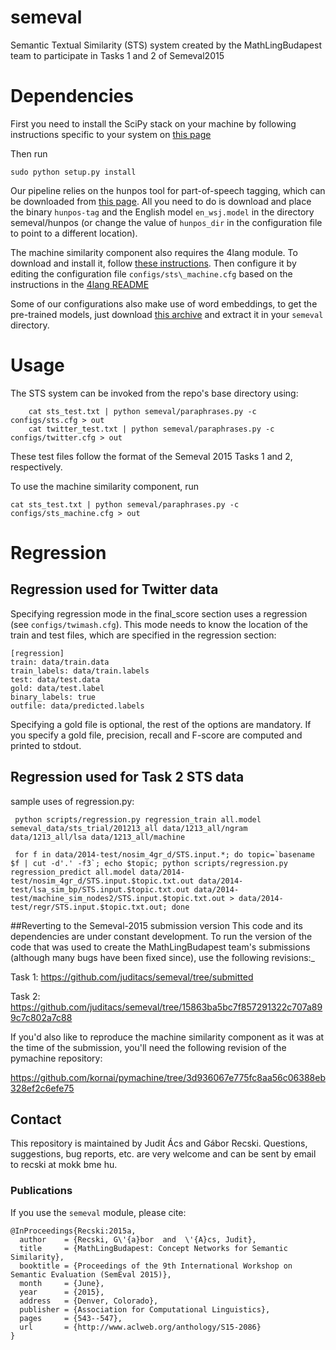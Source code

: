 semeval
=======

Semantic Textual Similarity (STS) system created by the MathLingBudapest team to participate in Tasks 1 and 2 of Semeval2015




# Dependencies
First you need to install the SciPy stack on your machine by following instructions specific to your system on [this page](http://www.scipy.org/install.html)

Then run
```
sudo python setup.py install
```

Our pipeline relies on the hunpos tool for part-of-speech tagging, which can be downloaded from [this page](https://code.google.com/p/hunpos/downloads/list). All you need to do is download and place the binary `hunpos-tag` and the English model `en_wsj.model` in the directory semeval/hunpos (or change the value of `hunpos_dir` in the configuration file to point to a different location).

The machine similarity component also requires the 4lang module. To download and install it, follow [these instructions](https://github.com/kornai/4lang/blob/master/README.md). Then configure it by editing the configuration file `configs/sts\_machine.cfg` based on the instructions in the [4lang README](https://github.com/kornai/4lang/blob/master/README.md#the-config-file)

Some of our configurations also make use of word embeddings, to get the pre-trained models, just download [this archive](http://people.mokk.bme.hu/~recski/4lang/embeddings.tgz) and extract it in your `semeval` directory.

# Usage

The STS system can be invoked from the repo's base directory using:

```
    cat sts_test.txt | python semeval/paraphrases.py -c configs/sts.cfg > out
    cat twitter_test.txt | python semeval/paraphrases.py -c configs/twitter.cfg > out
```

These test files follow the format of the Semeval 2015 Tasks 1 and 2, respectively.

To use the machine similarity component, run

```
cat sts_test.txt | python semeval/paraphrases.py -c configs/sts_machine.cfg > out
```


# Regression

## Regression used for Twitter data

Specifying regression mode in the final\_score section uses a regression (see `configs/twimash.cfg`).
This mode needs to know the location of the train and test files, which are specified in the regression section:

    [regression]
    train: data/train.data
    train_labels: data/train.labels
    test: data/test.data
    gold: data/test.label
    binary_labels: true
    outfile: data/predicted.labels

Specifying a gold file is optional, the rest of the options are mandatory.
If you specify a gold file, precision, recall and F-score are computed and printed to stdout.


## Regression used for Task 2 STS data

sample uses of regression.py:

     python scripts/regression.py regression_train all.model semeval_data/sts_trial/201213_all data/1213_all/ngram data/1213_all/lsa data/1213_all/machine

     for f in data/2014-test/nosim_4gr_d/STS.input.*; do topic=`basename $f | cut -d'.' -f3`; echo $topic; python scripts/regression.py regression_predict all.model data/2014-test/nosim_4gr_d/STS.input.$topic.txt.out data/2014-test/lsa_sim_bp/STS.input.$topic.txt.out data/2014-test/machine_sim_nodes2/STS.input.$topic.txt.out > data/2014-test/regr/STS.input.$topic.txt.out; done


##Reverting to the Semeval-2015 submission version
This code and its dependencies are under constant development. To run the version of the code that was used to create the MathLingBudapest team's submissions (although many bugs have been fixed since), use the following revisions:_

Task 1: https://github.com/juditacs/semeval/tree/submitted

Task 2: https://github.com/juditacs/semeval/tree/15863ba5bc7f857291322c707a899c7c802a7c88

If you'd also like to reproduce the machine similarity component as it was at the time of the submission, you'll need the following revision of the pymachine repository:

https://github.com/kornai/pymachine/tree/3d936067e775fc8aa56c06388eb328ef2c6efe75

## Contact
This repository is maintained by Judit Ács and Gábor Recski. Questions, suggestions, bug reports, etc. are very welcome and can be sent by email to recski at mokk bme hu.


### Publications
If you use the `semeval` module, please cite:

```
@InProceedings{Recski:2015a,
  author    = {Recski, G\'{a}bor  and  \'{A}cs, Judit},
  title     = {MathLingBudapest: Concept Networks for Semantic Similarity},
  booktitle = {Proceedings of the 9th International Workshop on Semantic Evaluation (SemEval 2015)},
  month     = {June},
  year      = {2015},
  address   = {Denver, Colorado},
  publisher = {Association for Computational Linguistics},
  pages     = {543--547},
  url       = {http://www.aclweb.org/anthology/S15-2086}
}
```
